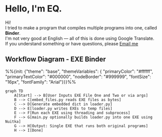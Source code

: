 # Hello, I'm EQ.

Hi!  
I tried to make a program that compiles multiple programs into one, called **Binder**.  
I'm not very good at English — all of this is done using Google Translate.  
If you understand something or have questions, please [Email me](mailto:dexedusd@gmail.com)

## Workflow Diagram - EXE Binder


%%{init: {"theme": "base", "themeVariables": { "primaryColor": "#ffffff", "primaryTextColor": "#000000", "nodeBorder": "#999999", "fontSize": "16px", "fontFamily": "Arial"}}}%%
```mermaid
graph TD
    A[Start] --> B[User Inputs EXE File One and Two or via args]
    B --> C[embed_files.py reads EXE files as bytes]
    C --> D[Generate embedded dict in loader.py]
    D --> E[loader.py writes EXEs to temp files]
    E --> F[Run each EXE using threading and subprocess]
    F --> G[main.py optionally builds loader.py into one EXE using Nuitka]
    G --> H[Output: Single EXE that runs both original programs]
    H --> I[Done]
    
